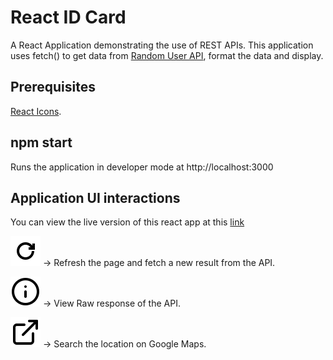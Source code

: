# React ID Card

A React Application demonstrating the use of REST APIs. This application uses fetch() to get data from [Random User API](https://randomuser.me/api/), format the data and display.

## Prerequisites

[React Icons](https://react-icons.github.io/react-icons/).

## npm start

Runs the application in developer mode at http://localhost:3000

## Application UI interactions

You can view the live version of this react app at this [link](https://angry-hodgkin-ac52a9.netlify.app/)

![refresh](https://github.com/grommet/grommet-icons/blob/master/public/img/form-refresh.svg) -> Refresh the page and fetch a new result from the API.

![info](https://github.com/feathericons/feather/blob/master/icons/info.svg) -> View Raw response of the API.

![view](https://github.com/feathericons/feather/blob/master/icons/external-link.svg) -> Search the location on Google Maps.
